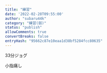 ```yaml
---
title: "練習"
date: '2022-02-28T09:55:00'
author: "subaru44k"
category: "練習(弱)"
status: "publish"
allowComments: true
convertBreaks: false
entryHash: "95662c87e10eaa1d38bf5284fcc80635"
---
```

33分ジョグ<div>
</div><div>小指痛し</div>
